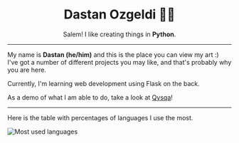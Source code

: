 <div align="center">
    <h1>Dastan Ozgeldi 👨‍💻</h1>
    <p>Salem! I like creating things in <b>Python</b>.</p>
</div>

***

My name is **Dastan (he/him)** and this is the place you can view my art :)<br/>
I've got a number of different projects you may like, and that's probably why you are here.

Currently, I'm learning web development using Flask on the back.

As a demo of what I am able to do, take a look at [Qysqa](https://github.com/dastanozgeldi/qysqa)!

***

Here is the table with percentages of languages I use the most.

![Most used languages][stats]

<!-- kind of variables here -->
[stats]: https://github-readme-stats.vercel.app/api/top-langs/?username=dastanozgeldi&theme=onedark&layout=compact

[discord]: https://discord.com/users/682935658671902730
[twitter]: https://twitter.com/dastanozgeldi
[telegram]: https://t.me/ozgeldi
